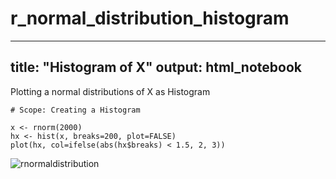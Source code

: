 # r_normal_distribution_histogram
---
title: "Histogram of X"
output: html_notebook
---

Plotting a normal distributions of X as Histogram

```{r}
# Scope: Creating a Histogram

x <- rnorm(2000)
hx <- hist(x, breaks=200, plot=FALSE)
plot(hx, col=ifelse(abs(hx$breaks) < 1.5, 2, 3))
```

![rnormaldistribution](https://user-images.githubusercontent.com/96922284/149667256-5d60589e-ea5f-41e7-a90c-159525219787.PNG)
